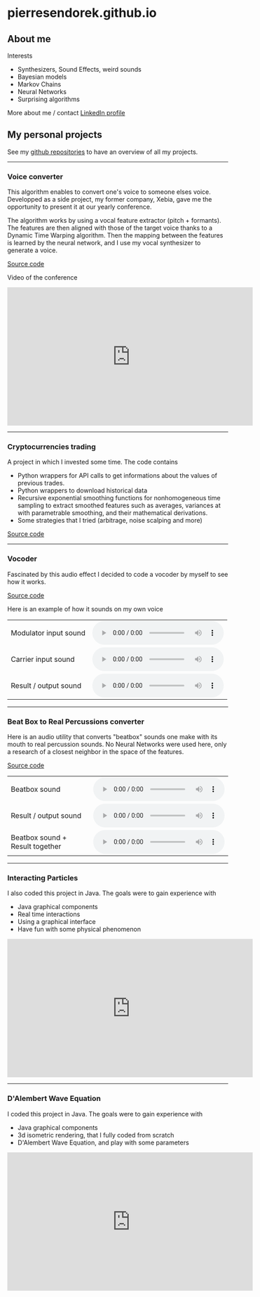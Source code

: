# pierresendorek.github.io

## About me
Interests
* Synthesizers, Sound Effects, weird sounds
* Bayesian models
* Markov Chains
* Neural Networks
* Surprising algorithms


More about me / contact [LinkedIn profile](https://www.linkedin.com/in/pierresendorek/)

## My personal projects

See my [github repositories](https://github.com/pierresendorek?tab=repositories) to have an overview of all my projects.

---
### Voice converter

This algorithm enables to convert one's voice to someone elses voice. Developped as a side project, my former company, Xebia, gave me the opportunity to present it at our yearly conference.

The algorithm works by using a vocal feature extractor (pitch + formants).
The features are then aligned with those of the target voice thanks to a Dynamic Time Warping algorithm. Then the mapping between the features is learned by the neural network, and I use my vocal synthesizer to generate a voice.

[Source code](https://github.com/pierresendorek/voice_converter)

Video of the conference

<iframe width="560" height="315" src="https://www.youtube.com/embed/jjdS0HGN3Js?si=3GBJl5-9WIJSRkOM" title="YouTube video player" frameborder="0" allow="accelerometer; autoplay; clipboard-write; encrypted-media; gyroscope; picture-in-picture; web-share" allowfullscreen></iframe>

---
### Cryptocurrencies trading

A project in which I invested some time. The code contains
* Python wrappers for API calls to get informations about the values of previous trades.
* Python wrappers to download historical data
* Recursive exponential smoothing functions for nonhomogeneous time sampling to extract smoothed features such as averages, variances at with parametrable smoothing, and their mathematical derivations.
* Some strategies that I tried (arbitrage, noise scalping and more)

[Source code](https://github.com/pierresendorek/cryptocurrencies_trading)

---
### Vocoder
Fascinated by this audio effect I decided to code a vocoder by myself to see how it works.

[Source code](https://github.com/pierresendorek/vocoder)

Here is an example of how it sounds on my own voice

| | |
|---|---|
| Modulator input sound | <audio controls src="https://github.com/pierresendorek/pierresendorek.github.io/raw/main/audio/vocoder/in.mp3"></audio> |
| Carrier input sound | <audio controls src="https://github.com/pierresendorek/pierresendorek.github.io/raw/main/audio/vocoder/carrier.mp3"></audio>|
| Result / output sound |<audio controls src="https://github.com/pierresendorek/pierresendorek.github.io/raw/main/audio/vocoder/out.mp3"></audio>|

---
### Beat Box to Real Percussions converter

Here is an audio utility that converts "beatbox" sounds one make with its mouth to real percussion sounds. No Neural Networks were used here, only a research of a closest neighbor in the space of the features.

[Source code](https://github.com/pierresendorek/redrum)

| | |
|---|---|
| Beatbox sound | <audio controls src="https://github.com/pierresendorek/pierresendorek.github.io/raw/main/audio/redrum/in.mp3"></audio> |
| Result / output sound | <audio controls src="https://github.com/pierresendorek/pierresendorek.github.io/raw/main/audio/redrum/out.mp3"></audio> |
| Beatbox sound + Result together | <audio controls src="https://github.com/pierresendorek/pierresendorek.github.io/raw/main/audio/redrum/mix.mp3"></audio> |

---
### Interacting Particles

I also coded this project in Java. The goals were to gain experience with
* Java graphical components
* Real time interactions
* Using a graphical interface
* Have fun with some physical phenomenon

<iframe width="560" height="315" src="https://www.youtube.com/embed/B-DOCRPKvX8?si=Yh07cRVRx6AGGL0_" title="YouTube video player" frameborder="0" allow="accelerometer; autoplay; clipboard-write; encrypted-media; gyroscope; picture-in-picture; web-share" allowfullscreen></iframe>

---
### D'Alembert Wave Equation
I coded this project in Java. The goals were to gain experience with
* Java graphical components
* 3d isometric rendering, that I fully coded from scratch
* D'Alembert Wave Equation, and play with some parameters

<iframe width="560" height="315" src="https://www.youtube.com/embed/MeQwHqAqhgU?si=XYLxuIkJ_ECK_Cn0" title="YouTube video player" frameborder="0" allow="accelerometer; autoplay; clipboard-write; encrypted-media; gyroscope; picture-in-picture; web-share" allowfullscreen></iframe>





